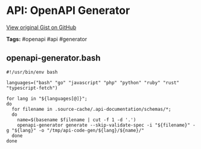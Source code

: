 # API: OpenAPI Generator 

[View original Gist on GitHub](https://gist.github.com/Integralist/28ea658092a78306071c46aebd56c607)

**Tags:** #openapi #api #generator

## openapi-generator.bash

```shell
#!/usr/bin/env bash

languages=("bash" "go" "javascript" "php" "python" "ruby" "rust" "typescript-fetch")

for lang in "${languages[@]}";
do
  for filename in .source-cache/.api-documentation/schemas/*;
  do
    name=$(basename $filename | cut -f 1 -d '.')
    openapi-generator generate --skip-validate-spec -i "${filename}" -g "${lang}" -o "/tmp/api-code-gen/${lang}/${name}/"
  done
done
```

